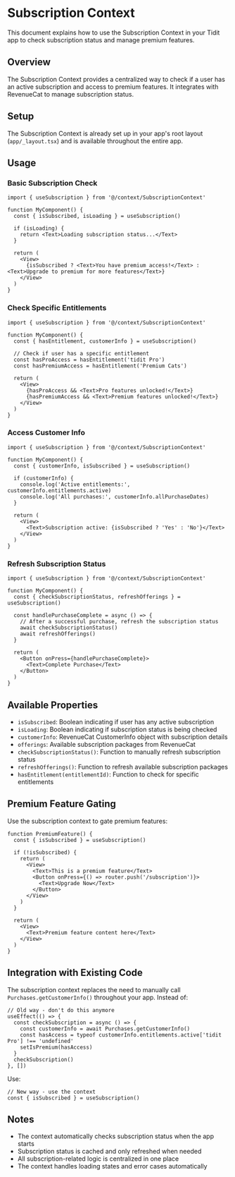 # Subscription Context

This document explains how to use the Subscription Context in your Tidit app to check subscription status and manage premium features.

## Overview

The Subscription Context provides a centralized way to check if a user has an active subscription and access to premium features. It integrates with RevenueCat to manage subscription status.

## Setup

The Subscription Context is already set up in your app's root layout (`app/_layout.tsx`) and is available throughout the entire app.

## Usage

### Basic Subscription Check

```tsx
import { useSubscription } from '@/context/SubscriptionContext'

function MyComponent() {
  const { isSubscribed, isLoading } = useSubscription()

  if (isLoading) {
    return <Text>Loading subscription status...</Text>
  }

  return (
    <View>
      {isSubscribed ? <Text>You have premium access!</Text> : <Text>Upgrade to premium for more features</Text>}
    </View>
  )
}
```

### Check Specific Entitlements

```tsx
import { useSubscription } from '@/context/SubscriptionContext'

function MyComponent() {
  const { hasEntitlement, customerInfo } = useSubscription()

  // Check if user has a specific entitlement
  const hasProAccess = hasEntitlement('tidit Pro')
  const hasPremiumAccess = hasEntitlement('Premium Cats')

  return (
    <View>
      {hasProAccess && <Text>Pro features unlocked!</Text>}
      {hasPremiumAccess && <Text>Premium features unlocked!</Text>}
    </View>
  )
}
```

### Access Customer Info

```tsx
import { useSubscription } from '@/context/SubscriptionContext'

function MyComponent() {
  const { customerInfo, isSubscribed } = useSubscription()

  if (customerInfo) {
    console.log('Active entitlements:', customerInfo.entitlements.active)
    console.log('All purchases:', customerInfo.allPurchaseDates)
  }

  return (
    <View>
      <Text>Subscription active: {isSubscribed ? 'Yes' : 'No'}</Text>
    </View>
  )
}
```

### Refresh Subscription Status

```tsx
import { useSubscription } from '@/context/SubscriptionContext'

function MyComponent() {
  const { checkSubscriptionStatus, refreshOfferings } = useSubscription()

  const handlePurchaseComplete = async () => {
    // After a successful purchase, refresh the subscription status
    await checkSubscriptionStatus()
    await refreshOfferings()
  }

  return (
    <Button onPress={handlePurchaseComplete}>
      <Text>Complete Purchase</Text>
    </Button>
  )
}
```

## Available Properties

- `isSubscribed`: Boolean indicating if user has any active subscription
- `isLoading`: Boolean indicating if subscription status is being checked
- `customerInfo`: RevenueCat CustomerInfo object with subscription details
- `offerings`: Available subscription packages from RevenueCat
- `checkSubscriptionStatus()`: Function to manually refresh subscription status
- `refreshOfferings()`: Function to refresh available subscription packages
- `hasEntitlement(entitlementId)`: Function to check for specific entitlements

## Premium Feature Gating

Use the subscription context to gate premium features:

```tsx
function PremiumFeature() {
  const { isSubscribed } = useSubscription()

  if (!isSubscribed) {
    return (
      <View>
        <Text>This is a premium feature</Text>
        <Button onPress={() => router.push('/subscription')}>
          <Text>Upgrade Now</Text>
        </Button>
      </View>
    )
  }

  return (
    <View>
      <Text>Premium feature content here</Text>
    </View>
  )
}
```

## Integration with Existing Code

The subscription context replaces the need to manually call `Purchases.getCustomerInfo()` throughout your app. Instead of:

```tsx
// Old way - don't do this anymore
useEffect(() => {
  const checkSubscription = async () => {
    const customerInfo = await Purchases.getCustomerInfo()
    const hasAccess = typeof customerInfo.entitlements.active['tidit Pro'] !== 'undefined'
    setIsPremium(hasAccess)
  }
  checkSubscription()
}, [])
```

Use:

```tsx
// New way - use the context
const { isSubscribed } = useSubscription()
```

## Notes

- The context automatically checks subscription status when the app starts
- Subscription status is cached and only refreshed when needed
- All subscription-related logic is centralized in one place
- The context handles loading states and error cases automatically
